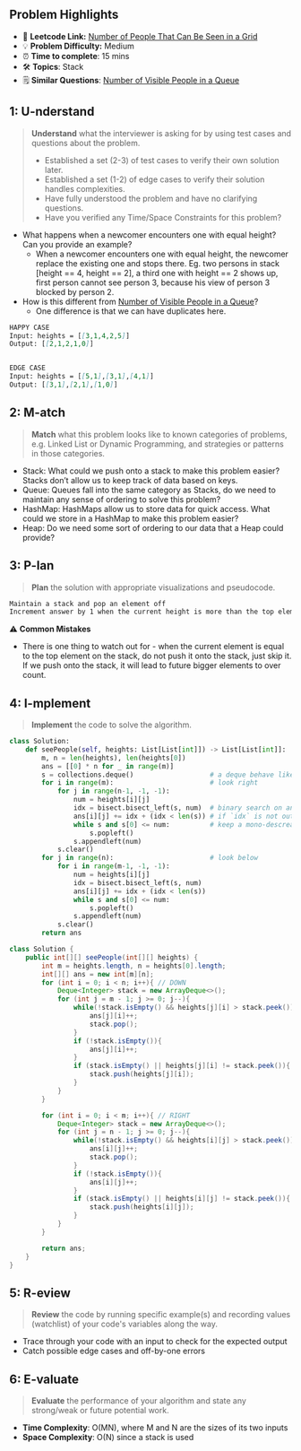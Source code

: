 ## Problem Highlights

* 🔗 **Leetcode Link:** [Number of People That Can Be Seen in a Grid](https://leetcode.com/problems/number-of-people-that-can-be-seen-in-a-grid/) 
* 💡 **Problem Difficulty:** Medium
* ⏰ **Time to complete**: 15 mins
* 🛠️ **Topics**: Stack
* 🗒️ **Similar Questions**: [Number of Visible People in a Queue](https://leetcode.com/problems/number-of-visible-people-in-a-queue/)
    
## 1: U-nderstand
 
> **Understand** what the interviewer is asking for by using test cases and questions about the problem.
> 
> - Established a set (2-3) of test cases to verify their own solution later.
> - Established a set (1-2) of edge cases to verify their solution handles complexities.
> - Have fully understood the problem and have no clarifying questions.
> - Have you verified any Time/Space Constraints for this problem?

- What happens when a newcomer encounters one with equal height? Can you provide an example?
  - When a newcomer encounters one with equal height, the newcomer replace the existing one and stops there. 
Eg. two persons in stack [height == 4, height == 2], a third one with height == 2 shows up, first person cannot see person 3, because his view of person 3 blocked by person 2.
- How is this different from [Number of Visible People in a Queue](https://leetcode.com/problems/number-of-visible-people-in-a-queue/)? 
  - One difference is that we can have duplicates here.

```markdown
HAPPY CASE
Input: heights = [[3,1,4,2,5]]
Output: [[2,1,2,1,0]]


EDGE CASE
Input: heights = [[5,1],[3,1],[4,1]]
Output: [[3,1],[2,1],[1,0]]
```   
    
## 2: M-atch

> **Match** what this problem looks like to known categories of problems, e.g. Linked List or Dynamic Programming, and strategies or patterns in those categories.

- Stack: What could we push onto a stack to make this problem easier? Stacks don’t allow us to keep track of data based on keys.
- Queue: Queues fall into the same category as Stacks, do we need to maintain any sense of ordering to solve this problem?
- HashMap: HashMaps allow us to store data for quick access. What could we store in a HashMap to make this problem easier?
- Heap: Do we need some sort of ordering to our data that a Heap could provide?

## 3: P-lan

> **Plan** the solution with appropriate visualizations and pseudocode.

```markdown
Maintain a stack and pop an element off 
Increment answer by 1 when the current height is more than the top element on the stack.
```

⚠️ **Common Mistakes**

* There is one thing to watch out for - when the current element is equal to the top element on the stack, do not push it onto the stack, just skip it. If we push onto the stack, it will lead to future bigger elements to over count.

## 4: I-mplement

> **Implement** the code to solve the algorithm.

```python
class Solution:
    def seePeople(self, heights: List[List[int]]) -> List[List[int]]:
        m, n = len(heights), len(heights[0])
        ans = [[0] * n for _ in range(m)]
        s = collections.deque()                   # a deque behave like mono-stack
        for i in range(m):                        # look right
            for j in range(n-1, -1, -1):
                num = heights[i][j]
                idx = bisect.bisect_left(s, num)  # binary search on an increasing order sequence
                ans[i][j] += idx + (idx < len(s)) # if `idx` is not out of bound, meaning the next element in `s` is the first one large than `num`, we can count it too
                while s and s[0] <= num:          # keep a mono-descreasing stack
                    s.popleft()
                s.appendleft(num)    
            s.clear()
        for j in range(n):                        # look below
            for i in range(m-1, -1, -1):
                num = heights[i][j]
                idx = bisect.bisect_left(s, num)
                ans[i][j] += idx + (idx < len(s))
                while s and s[0] <= num:
                    s.popleft()
                s.appendleft(num)    
            s.clear()
        return ans
```

```java
class Solution {
    public int[][] seePeople(int[][] heights) {
        int m = heights.length, n = heights[0].length;
        int[][] ans = new int[m][n];
        for (int i = 0; i < n; i++){ // DOWN
            Deque<Integer> stack = new ArrayDeque<>();
            for (int j = m - 1; j >= 0; j--){
                while(!stack.isEmpty() && heights[j][i] > stack.peek()){
                    ans[j][i]++;
                    stack.pop();
                }
                if (!stack.isEmpty()){
                    ans[j][i]++;
                }
                if (stack.isEmpty() || heights[j][i] != stack.peek()){
                    stack.push(heights[j][i]);
                }
            }
        }

        for (int i = 0; i < m; i++){ // RIGHT
            Deque<Integer> stack = new ArrayDeque<>();
            for (int j = n - 1; j >= 0; j--){
                while(!stack.isEmpty() && heights[i][j] > stack.peek()){
                    ans[i][j]++;
                    stack.pop();
                }
                if (!stack.isEmpty()){
                    ans[i][j]++;
                }
                if (stack.isEmpty() || heights[i][j] != stack.peek()){
                    stack.push(heights[i][j]);
                }
            }
        }

        return ans;
    }
}
```
    
## 5: R-eview

> **Review** the code by running specific example(s) and recording values (watchlist) of your code's variables along the way.

- Trace through your code with an input to check for the expected output
- Catch possible edge cases and off-by-one errors

## 6: E-valuate

> **Evaluate** the performance of your algorithm and state any strong/weak or future potential work.
    
* **Time Complexity**: O(MN), where M and N are the sizes of its two inputs
* **Space Complexity**: O(N) since a stack is used